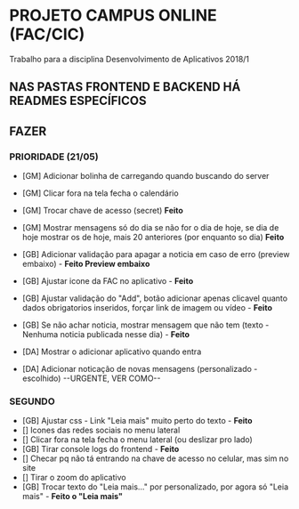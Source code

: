 # PROJETO CAMPUS ONLINE (FAC/CIC)

Trabalho para a disciplina Desenvolvimento de Aplicativos 2018/1

## NAS PASTAS FRONTEND E BACKEND HÁ READMES ESPECÍFICOS

## FAZER
### PRIORIDADE (21/05)
- [GM] Adicionar bolinha de carregando quando buscando do server
- [GM] Clicar fora na tela fecha o calendário
- [GM] Trocar chave de acesso (secret) **Feito**
- [GM] Mostrar mensagens só do dia se não for o dia de hoje, se dia de hoje mostrar os de hoje, mais 20 anteriores (por enquanto so dia) **Feito**

- [GB] Adicionar validação para apagar a noticia em caso de erro (preview embaixo) - **Feito Preview embaixo**
- [GB] Ajustar icone da FAC no aplicativo - **Feito**
- [GB] Ajustar validação do "Add", botão adicionar apenas clicavel quanto dados obrigatorios inseridos, forçar link de imagem ou vídeo - **Feito**
- [GB] Se não achar noticia, mostrar mensagem que não tem (texto - Nenhuma noticia publicada nesse dia) - **Feito**

- [DA] Mostrar o adicionar aplicativo quando entra
- [DA] Adicionar noticação de novas mensagens (personalizado - escolhido) --URGENTE, VER COMO--

### SEGUNDO

- [GB] Ajustar css - Link "Leia mais" muito perto do texto - **Feito**
- [] Icones das redes sociais no menu lateral
- [] Clicar fora na tela fecha o menu lateral (ou deslizar pro lado)
- [GB] Tirar console logs do frontend - **Feito**
- [] Checar pq não tá entrando na chave de acesso no celular, mas sim no site
- [] Tirar o zoom do aplicativo
- [GB] Trocar texto do "Leia mais..." por personalizado, por agora só "Leia mais" - **Feito o "Leia mais"**